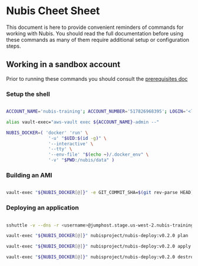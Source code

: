 
# Nubis Cheet Sheet

This document is here to provide convenient reminders of commands for working
with Nubis. You should read the full documentation before using these commands
as many of them require additional setup or configuration steps.

## Working in a sandbox account

Prior to running these commands you should consult the [prerequisites doc](https://github.com/nubisproject/nubis-docs/blob/develop/PREREQUISITES.md)

### Setup the shell

```bash

ACCOUNT_NAME='nubis-training'; ACCOUNT_NUMBER='517826968395'; LOGIN='<login>'

alias vault-exec="aws-vault exec ${ACCOUNT_NAME}-admin --"

NUBIS_DOCKER=( 'docker' 'run' \
                '-u' "$UID:$(id -g)" \
                '--interactive' \
                '--tty' \
                '--env-file' "$(echo ~)/.docker_env" \
                '-v' "$PWD:/nubis/data" )

```

### Building an AMI

```bash

vault-exec "${NUBIS_DOCKER[@]}" -e GIT_COMMIT_SHA=$(git rev-parse HEAD) nubisproject/nubis-builder:v0.4.0

```

### Deploying an application

```bash

sshuttle -v --dns -r <username>@jumphost.stage.us-west-2.nubis-training.nubis.allizom.org 10.164.19.0/24

vault-exec "${NUBIS_DOCKER[@]}" nubisproject/nubis-deploy:v0.2.0 plan

vault-exec "${NUBIS_DOCKER[@]}" nubisproject/nubis-deploy:v0.2.0 apply

vault-exec "${NUBIS_DOCKER[@]}" nubisproject/nubis-deploy:v0.2.0 destroy

```
